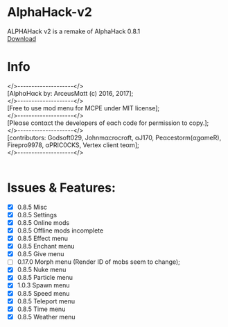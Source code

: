 # AlphaHack-v2
ALPHAHack v2 is a remake of AlphaHack 0.8.1
<br />
[Download](https://arceusmatt.github.io/AlphaHack)
<br />
# Info
</>--------------------</><br />
[AlphαHαck by: ArceusMαtt (c) 2016, 2017];<br />
</>--------------------</><br />
[Free to use mod menu for MCPE under MIT license];<br />
</>--------------------</><br />
[Pleαse contαct the developers of eαch code for permission to copy.];<br />
</>--------------------</><br />
[contributors: Godsoft029, Johnmαcrocrαft, αJ170, Peαcestorm(αgαmeR), Firepro9978, αPRIC0CKS, Vertex client teαm];<br />
</>--------------------</><br />
<br />
# Issues & Features:
- [x] 0.8.5 Misc
- [x] 0.8.5 Settings
- [x] 0.8.5 Online mods
- [x] 0.8.5 Offline mods incomplete
- [x] 0.8.5 Effect menu
- [x] 0.8.5 Enchant menu
- [x] 0.8.5 Give menu
- [ ] 0.17.0 Morph menu (Render ID of mobs seem to change);
- [x] 0.8.5 Nuke menu
- [x] 0.8.5 Particle menu
- [x] 1.0.3 Spawn menu
- [x] 0.8.5 Speed menu
- [x] 0.8.5 Teleport menu
- [x] 0.8.5 Time menu
- [x] 0.8.5 Weather menu
